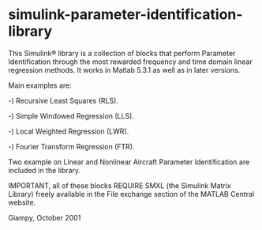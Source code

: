 # simulink-parameter-identification-library

This Simulink&reg; library is a collection of blocks that perform Parameter Identification 
through the most rewarded frequency and time domain linear regression methods. 
It works in Matlab 5.3.1 as well as in later versions.

Main examples are:

-) Recursive Least Squares (RLS).

-) Simple Windowed Regression (LLS).

-) Local Weighted Regression (LWR).

-) Fourier Transform Regression (FTR).

Two example on Linear and Nonlinear Aircraft
Parameter Identification are included in the library.

IMPORTANT, all of these blocks REQUIRE SMXL
(the Simulink Matrix Library) freely available in the File exchange section of the MATLAB Central website.

Giampy, October 2001

